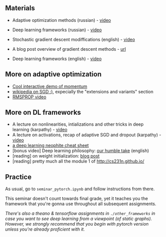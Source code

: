 ## Materials
* Adaptive optimization methods (russian) - [video](https://yadi.sk/i/SAGl44PS3EHZeK)
* Deep learning frameworks (russian) - [video](https://www.youtube.com/watch?v=ghZyptkanB0) 

* Stochastic gradient descent modiffications (english) - [video](https://www.youtube.com/watch?v=nhqo0u1a6fw)
* A blog post overview of gradient descent methods - [url](http://ruder.io/optimizing-gradient-descent/)
* Deep learning frameworks (english) - [video](https://www.youtube.com/watch?v=Vf_-OkqbwPo)


## More on adaptive optimization
* [Cool interactive demo of momentum](http://distill.pub/2017/momentum/)
* [wikipedia on SGD :)](https://en.wikipedia.org/wiki/Stochastic_gradient_descent), expecially the "extensions and variants" section
* [RMSPROP video](https://www.youtube.com/watch?v=defQQqkXEfE)


## More on DL frameworks
  - A lecture on nonlinearities, intializations and other tricks in deep learning (karpathy) - [video](https://www.youtube.com/watch?v=GUtlrDbHhJM)
  - A lecture on activations, recap of adaptive SGD and dropout (karpathy) - [video](https://www.youtube.com/watch?v=KaR4lIdI1MQ)
  - [a deep learning neophite cheat sheet](http://www.kdnuggets.com/2016/03/must-know-tips-deep-learning-part-1.html)
  - [bonus video] Deep learning philosophy: [our humble take](https://www.youtube.com/watch?v=9qyE1Ev1Xdw) (english)
  - [reading] on weight initialization: [blog post](http://andyljones.tumblr.com/post/110998971763/an-explanation-of-xavier-initialization)
  - [reading] pretty much all the module 1 of http://cs231n.github.io/


## Practice

As usual, go to `seminar_pytorch.ipynb` and follow instructions from there.

This seminar doesn't count towards final grade, yet it teaches you the framework that you're gonna use throughout all subsequent assignments.

_There's also a theano & tensorflow assignments in `./other_frameworks` in case you want to see deep learning from a viewpoint (of static graphs). However, we strongly recommend that you begin with pytorch version unless you're already proficient with it._



